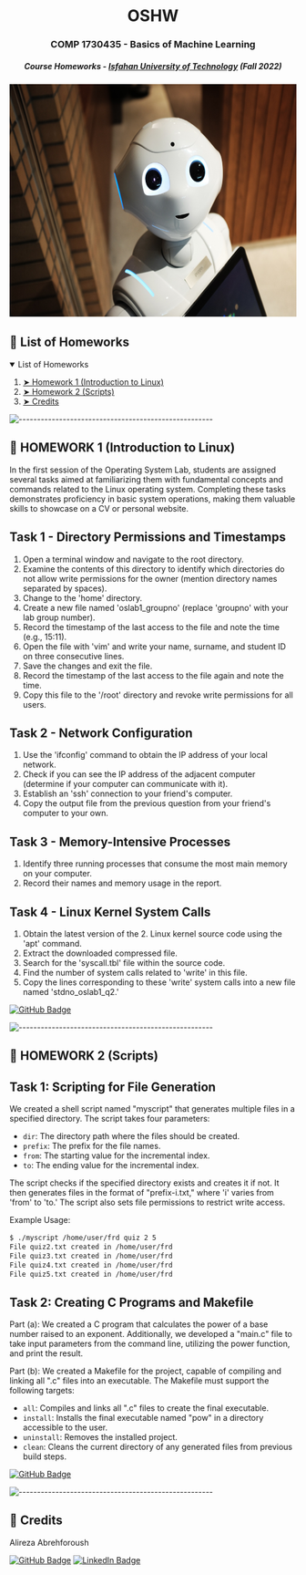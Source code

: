 <!-- <p align="center"> 
  <img src="gif/Pacman Logo2.jpg" alt="Pacman Logo" width="80px" height="80px">
</p> -->
<h1 align="center"> OSHW </h1>
<h3 align="center"> COMP 1730435 - Basics of Machine Learning</h3>
<h5 align="center"> Course Homeworks - <a href="https://english.iut.ac.ir/">Isfahan University of Technology</a> (Fall 2022) </h5>

<p align="center"> 
  <img src="images/ml.jpg" alt="OS Lab." height="408px" width="612px">
</p>

<!-- TABLE OF CONTENTS -->
<h2 id="list-of-problems"> 📖 List of Homeworks</h2>

<details open="open">
  <summary>List of Homeworks</summary>
  <ol>
    <li><a href="#hw1"> ➤ Homework 1 (Introduction to Linux)</a></li>
    <li><a href="#hw2"> ➤ Homework 2 (Scripts)</a></li>
    <li><a href="#credits"> ➤ Credits</a></li>
  </ol>
</details>

![-----------------------------------------------------](https://raw.githubusercontent.com/andreasbm/readme/master/assets/lines/rainbow.png)

<!-- HOMEWORK 1 -->
<h2 id="hw1"> 🧱 HOMEWORK 1 (Introduction to Linux)</h2>

<p align="justify">

In the first session of the Operating System Lab, students are assigned several tasks aimed at familiarizing them with fundamental concepts and commands related to the Linux operating system. Completing these tasks demonstrates proficiency in basic system operations, making them valuable skills to showcase on a CV or personal website.

## Task 1 - Directory Permissions and Timestamps

  1. Open a terminal window and navigate to the root directory.
  2. Examine the contents of this directory to identify which directories do not allow write permissions for the owner (mention directory names separated by spaces).
  3. Change to the 'home' directory.
  4. Create a new file named 'oslab1_groupno' (replace 'groupno' with your lab group number).
  5. Record the timestamp of the last access to the file and note the time (e.g., 15:11).
  6. Open the file with 'vim' and write your name, surname, and student ID on three consecutive lines.
  7. Save the changes and exit the file.
  8. Record the timestamp of the last access to the file again and note the time.
  9. Copy this file to the '/root' directory and revoke write permissions for all users.

## Task 2 - Network Configuration

 1. Use the 'ifconfig' command to obtain the IP address of your local network.
 2. Check if you can see the IP address of the adjacent computer (determine if your computer can communicate with it).
 3. Establish an 'ssh' connection to your friend's computer.
 4. Copy the output file from the previous question from your friend's computer to your own.

## Task 3 - Memory-Intensive Processes

 1. Identify three running processes that consume the most main memory on your computer.
 2. Record their names and memory usage in the report.

## Task 4 - Linux Kernel System Calls

 1. Obtain the latest version of the 2. Linux kernel source code using the 'apt' command.
 2. Extract the downloaded compressed file.
 3. Search for the 'syscall.tbl' file within the source code.
 4. Find the number of system calls related to 'write' in this file.
 5. Copy the lines corresponding to these 'write' system calls into a new file named 'stdno_oslab1_q2.'

[![GitHub Badge](https://img.shields.io/badge/GitHub-100000?style=for-the-badge&logo=github&logoColor=white)](https://github.com/Alireza-Abrehforoush/Homework/tree/master/7th%20sem/OS%20Lab/HW/OSLAB_HW1_9816603_abrehforoush)

</p>

![-----------------------------------------------------](https://raw.githubusercontent.com/andreasbm/readme/master/assets/lines/rainbow.png)

<!-- HOMEWORK 2 -->
<h2 id="hw2"> 🧱 HOMEWORK 2 (Scripts)</h2>

<p align="justify">

## Task 1: Scripting for File Generation

We created a shell script named "myscript" that generates multiple files in a specified directory. The script takes four parameters:

  - `dir`: The directory path where the files should be created.
  - `prefix`: The prefix for the file names.
  - `from`: The starting value for the incremental index.
  - `to`: The ending value for the incremental index.

The script checks if the specified directory exists and creates it if not. It then generates files in the format of "prefix-i.txt," where 'i' varies from 'from' to 'to.' The script also sets file permissions to restrict write access.

Example Usage:

```
$ ./myscript /home/user/frd quiz 2 5
File quiz2.txt created in /home/user/frd
File quiz3.txt created in /home/user/frd
File quiz4.txt created in /home/user/frd
File quiz5.txt created in /home/user/frd
```

## Task 2: Creating C Programs and Makefile

Part (a): We created a C program that calculates the power of a base number raised to an exponent. Additionally, we developed a "main.c" file to take input parameters from the command line, utilizing the power function, and print the result.

Part (b): We created a Makefile for the project, capable of compiling and linking all ".c" files into an executable. The Makefile must support the following targets:

  - `all`: Compiles and links all ".c" files to create the final executable.
  - `install`: Installs the final executable named "pow" in a directory accessible to the user.
  - `uninstall`: Removes the installed project.
  - `clean`: Cleans the current directory of any generated files from previous build steps.

[![GitHub Badge](https://img.shields.io/badge/GitHub-100000?style=for-the-badge&logo=github&logoColor=white)](https://github.com/Alireza-Abrehforoush/Homework/tree/master/7th%20sem/OS%20Lab/HW/OSLAB_HW2_9816603_abrehforoush)

</p>

![-----------------------------------------------------](https://raw.githubusercontent.com/andreasbm/readme/master/assets/lines/rainbow.png)

<!-- CREDITS -->
<h2 id="credits"> 📜 Credits</h2>

Alireza Abrehforoush

[![GitHub Badge](https://img.shields.io/badge/GitHub-100000?style=for-the-badge&logo=github&logoColor=white)](https://github.com/Alireza-Abrehforoush)
[![LinkedIn Badge](https://img.shields.io/badge/LinkedIn-0077B5?style=for-the-badge&logo=linkedin&logoColor=white)](https://www.linkedin.com/in/alireza-abrehforoush-b6815b19b/)

<!-- Acknowledgements: Based on UC Berkeley's Pacman AI project, <a href="http://ai.berkeley.edu">http://ai.berkeley.edu</a> -->

